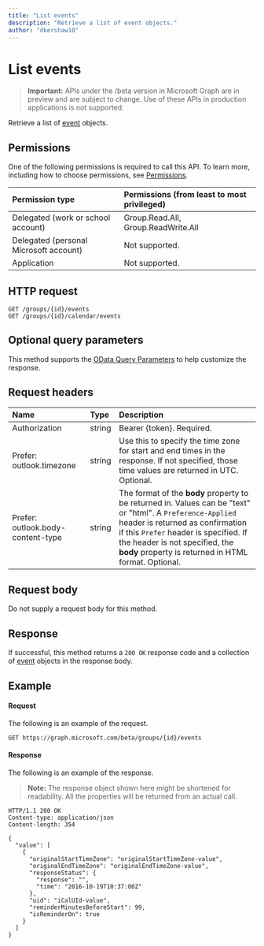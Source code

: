 ```yaml
---
title: "List events"
description: "Retrieve a list of event objects."
author: "dkershaw10"
---
```


# List events

> **Important:** APIs under the /beta version in Microsoft Graph are in preview and are subject to change. Use of these APIs in production applications is not supported.

Retrieve a list of [event](../resources/event.md) objects.

## Permissions
One of the following permissions is required to call this API. To learn more, including how to choose permissions, see [Permissions](/graph/permissions-reference).

|Permission type      | Permissions (from least to most privileged)              |
|:--------------------|:---------------------------------------------------------|
|Delegated (work or school account) | Group.Read.All, Group.ReadWrite.All    |
|Delegated (personal Microsoft account) | Not supported.    |
|Application | Not supported. |

## HTTP request
<!-- { "blockType": "ignored" } -->
```http
GET /groups/{id}/events
GET /groups/{id}/calendar/events
```

## Optional query parameters
This method supports the [OData Query Parameters](/graph/query-parameters) to help customize the response.

## Request headers
| Name       | Type | Description |
|:---------------|:--------|:--------|
| Authorization  | string | Bearer {token}. Required.  |
| Prefer: outlook.timezone  | string | Use this to specify the time zone for start and end times in the response. If not specified, those time values are returned in UTC. Optional. |
| Prefer: outlook.body-content-type | string | The format of the **body** property to be returned in. Values can be "text" or "html". A `Preference-Applied` header is returned as confirmation if this `Prefer` header is specified. If the header is not specified, the **body** property is returned in HTML format. Optional. |

## Request body
Do not supply a request body for this method.

## Response
If successful, this method returns a `200 OK` response code and a collection of [event](../resources/event.md) objects in the response body.

## Example
#### Request
The following is an example of the request.
<!-- {
  "blockType": "request",
  "name": "get_group_events"
}-->
```http
GET https://graph.microsoft.com/beta/groups/{id}/events
```

#### Response
The following is an example of the response.
>**Note:** The response object shown here might be shortened for readability. All the properties will be returned from an actual call.
<!-- {
  "blockType": "response",
  "truncated": true,
  "@odata.type": "microsoft.graph.event",
  "isCollection": true
} -->
```http
HTTP/1.1 200 OK
Content-type: application/json
Content-length: 354

{
  "value": [
    {
      "originalStartTimeZone": "originalStartTimeZone-value",
      "originalEndTimeZone": "originalEndTimeZone-value",
      "responseStatus": {
        "response": "",
        "time": "2016-10-19T10:37:00Z"
      },
      "uid": "iCalUId-value",
      "reminderMinutesBeforeStart": 99,
      "isReminderOn": true
    }
  ]
}
```

<!-- uuid: 8fcb5dbc-d5aa-4681-8e31-b001d5168d79
2015-10-25 14:57:30 UTC -->
<!-- {
  "type": "#page.annotation",
  "description": "List group events",
  "keywords": "",
  "section": "documentation",
  "tocPath": ""
}-->
